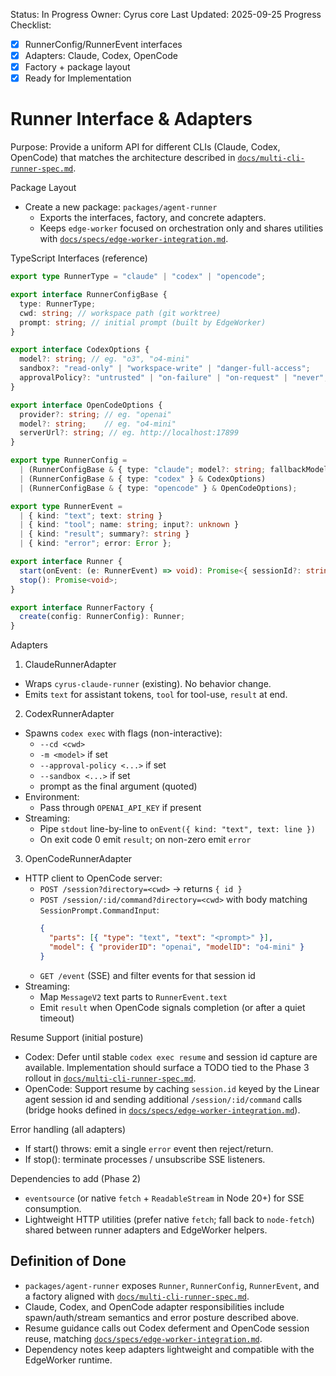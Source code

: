 Status: In Progress
Owner: Cyrus core
Last Updated: 2025-09-25
Progress Checklist:
- [x] RunnerConfig/RunnerEvent interfaces
- [x] Adapters: Claude, Codex, OpenCode
- [x] Factory + package layout
- [x] Ready for Implementation

# Runner Interface & Adapters

Purpose: Provide a uniform API for different CLIs (Claude, Codex, OpenCode) that matches the architecture described in [`docs/multi-cli-runner-spec.md`](../multi-cli-runner-spec.md).

Package Layout
- Create a new package: `packages/agent-runner`
  - Exports the interfaces, factory, and concrete adapters.
  - Keeps `edge-worker` focused on orchestration only and shares utilities with [`docs/specs/edge-worker-integration.md`](edge-worker-integration.md).

TypeScript Interfaces (reference)

```ts
export type RunnerType = "claude" | "codex" | "opencode";

export interface RunnerConfigBase {
  type: RunnerType;
  cwd: string; // workspace path (git worktree)
  prompt: string; // initial prompt (built by EdgeWorker)
}

export interface CodexOptions {
  model?: string; // eg. "o3", "o4-mini"
  sandbox?: "read-only" | "workspace-write" | "danger-full-access";
  approvalPolicy?: "untrusted" | "on-failure" | "on-request" | "never";
}

export interface OpenCodeOptions {
  provider?: string; // eg. "openai"
  model?: string;    // eg. "o4-mini"
  serverUrl?: string; // eg. http://localhost:17899
}

export type RunnerConfig =
  | (RunnerConfigBase & { type: "claude"; model?: string; fallbackModel?: string })
  | (RunnerConfigBase & { type: "codex" } & CodexOptions)
  | (RunnerConfigBase & { type: "opencode" } & OpenCodeOptions);

export type RunnerEvent =
  | { kind: "text"; text: string }
  | { kind: "tool"; name: string; input?: unknown }
  | { kind: "result"; summary?: string }
  | { kind: "error"; error: Error };

export interface Runner {
  start(onEvent: (e: RunnerEvent) => void): Promise<{ sessionId?: string }>;
  stop(): Promise<void>;
}

export interface RunnerFactory {
  create(config: RunnerConfig): Runner;
}
```

Adapters

1) ClaudeRunnerAdapter
- Wraps `cyrus-claude-runner` (existing). No behavior change.
- Emits `text` for assistant tokens, `tool` for tool-use, `result` at end.

2) CodexRunnerAdapter
- Spawns `codex exec` with flags (non-interactive):
  - `--cd <cwd>`
  - `-m <model>` if set
  - `--approval-policy <...>` if set
  - `--sandbox <...>` if set
  - prompt as the final argument (quoted)
- Environment:
  - Pass through `OPENAI_API_KEY` if present
- Streaming:
  - Pipe `stdout` line-by-line to `onEvent({ kind: "text", text: line })`
  - On exit code 0 emit `result`; on non-zero emit `error`

3) OpenCodeRunnerAdapter
- HTTP client to OpenCode server:
  - `POST /session?directory=<cwd>` → returns `{ id }`
  - `POST /session/:id/command?directory=<cwd>` with body matching `SessionPrompt.CommandInput`:
    ```json
    {
      "parts": [{ "type": "text", "text": "<prompt>" }],
      "model": { "providerID": "openai", "modelID": "o4-mini" }
    }
    ```
  - `GET /event` (SSE) and filter events for that session id
- Streaming:
  - Map `MessageV2` text parts to `RunnerEvent.text`
  - Emit `result` when OpenCode signals completion (or after a quiet timeout)

Resume Support (initial posture)
- Codex: Defer until stable `codex exec resume` and session id capture are available. Implementation should surface a TODO tied to the Phase 3 rollout in [`docs/multi-cli-runner-spec.md`](../multi-cli-runner-spec.md).
- OpenCode: Support resume by caching `session.id` keyed by the Linear agent session id and sending additional `/session/:id/command` calls (bridge hooks defined in [`docs/specs/edge-worker-integration.md`](edge-worker-integration.md)).

Error handling (all adapters)
- If start() throws: emit a single `error` event then reject/return.
- If stop(): terminate processes / unsubscribe SSE listeners.

Dependencies to add (Phase 2)
- `eventsource` (or native `fetch` + `ReadableStream` in Node 20+) for SSE consumption.
- Lightweight HTTP utilities (prefer native `fetch`; fall back to `node-fetch`) shared between runner adapters and EdgeWorker helpers.

## Definition of Done

- `packages/agent-runner` exposes `Runner`, `RunnerConfig`, `RunnerEvent`, and a factory aligned with [`docs/multi-cli-runner-spec.md`](../multi-cli-runner-spec.md).
- Claude, Codex, and OpenCode adapter responsibilities include spawn/auth/stream semantics and error posture described above.
- Resume guidance calls out Codex deferment and OpenCode session reuse, matching [`docs/specs/edge-worker-integration.md`](edge-worker-integration.md).
- Dependency notes keep adapters lightweight and compatible with the EdgeWorker runtime.
